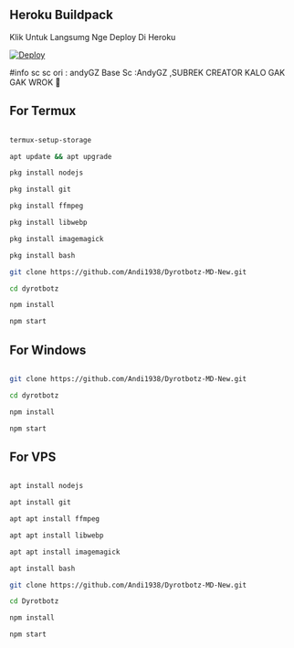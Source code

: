 ## Heroku Buildpack

Klik Untuk Langsumg Nge Deploy Di Heroku

[![Deploy](https://www.herokucdn.com/deploy/button.svg)](https://heroku.com/deploy?template=https://github.com/Andi1938/Dyrotbotz-MD-New.git)

#info sc 
sc ori : andyGZ 
Base Sc :AndyGZ ,SUBREK CREATOR KALO GAK GAK WROK 🗿
## For Termux

```bash

termux-setup-storage

apt update && apt upgrade

pkg install nodejs

pkg install git 

pkg install ffmpeg

pkg install libwebp 

pkg install imagemagick

pkg install bash

git clone https://github.com/Andi1938/Dyrotbotz-MD-New.git

cd dyrotbotz

npm install

npm start

```

## For Windows

```bash

git clone https://github.com/Andi1938/Dyrotbotz-MD-New.git

cd dyrotbotz

npm install

npm start

```

## For VPS

```bash

apt install nodejs 

apt install git 

apt apt install ffmpeg 

apt apt install libwebp 

apt apt install imagemagick

apt install bash

git clone https://github.com/Andi1938/Dyrotbotz-MD-New.git

cd Dyrotbotz

npm install

npm start

```
 

